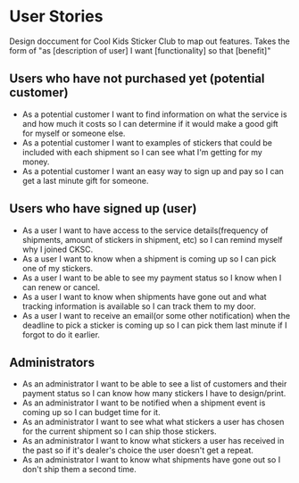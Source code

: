 # User Stories
Design doccument for Cool Kids Sticker Club to map out features.
Takes the form of "as [description of user] I want [functionality] so that [benefit]"

## Users who have not purchased yet (potential customer)

  * As a potential customer I want to find information on what the service is and how much it costs so I can determine if it would make a good gift for myself or someone else.
  * As a potential customer I want to examples of stickers that could be included with each shipment so I can see what I'm getting for my money.
  * As a potential customer I want an easy way to sign up and pay so I can get a last minute gift for someone.

## Users who have signed up (user)

  * As a user I want to have access to the service details(frequency of shipments, amount of stickers in shipment, etc) so I can remind myself why I joined CKSC.
  * As a user I want to know when a shipment is coming up so I can pick one of my stickers.
  * As a user I want to be able to see my payment status so I know when I can renew or cancel.
  * As a user I want to know when shipments have gone out and what tracking information is available so I can track them to my door.
  * As a user I want to receive an email(or some other notification) when the deadline to pick a sticker is coming up so I can pick them last minute if I forgot to do it earlier.

## Administrators

  * As an administrator I want to be able to see a list of customers and their payment status so I can know how many stickers I have to design/print.
  * As an administrator I want to be notified when a shipment event is coming up so I can budget time for it.
  * As an administrator I want to see what what stickers a user has chosen for the current shipment so I can ship those stickers.
  * As an administrator I want to know what stickers a user has received in the past so if it's dealer's choice the user doesn't get a repeat.
  * As an administrator I want to know what shipments have gone out so I don't ship them a second time.
